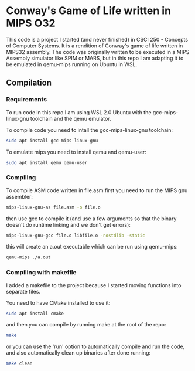 # Conway's Game of Life written in MIPS O32

This code is a project I started (and never finished) in CSCI 250 - Concepts of Computer Systems. It is a rendition of Conway's game of life written in MIPS32 assembly. The code was originally written to be executed in a MIPS Assembly simulator like SPIM or MARS, but in this repo I am adapting it to be emulated in qemu-mips running on Ubuntu in WSL.


## Compilation

### Requirements

To run code in this repo I am using WSL 2.0 Ubuntu with the gcc-mips-linux-gnu toolchain and the qemu emulator.

To compile code you need to intall the gcc-mips-linux-gnu toolchain:

```bash
sudo apt install gcc-mips-linux-gnu
```

To emulate mips you need to install qemu and qemu-user:

```bash
sudo apt install qemu qemu-user
```

### Compiling

To compile ASM code written in file.asm first you need to run the MIPS gnu assembler:

```bash
mips-linux-gnu-as file.asm -o file.o
```

then use gcc to compile it (and use a few arguments so that the binary doesn't do runtime linking and we don't get errors):

```bash
mips-linux-gnu-gcc file.o libfile.o -nostdlib -static
```

this will create an a.out executable which can be run using qemu-mips:

```bash
qemu-mips ./a.out
```

### Compiling with makefile

I added a makefile to the project because I started moving functions into separate files. 

You need to have CMake installed to use it:

```bash
sudo apt install cmake
```

and then you can compile by running make at the root of the repo:

```bash
make
```

or you can use the 'run' option to automatically compile and run the code, and also automatically clean up binaries after done running:

```bash
make clean
```
